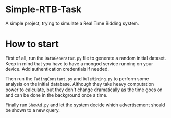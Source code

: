 # Simple-RTB-Task
A simple project, trying to simulate a Real Time Bidding system.

# How to start
First of all, run the ```DataGenerator.py``` file to generate a random initial dataset. Keep in mind that you have to have a mongod service running on your device. Add authentication credentials if needed.

Then run the ```FadingConstant.py``` and ```RuleMining.py``` to perform some analysis on the initial database. Although they take heavy computation power to calculate, but they don't change dramatically as the time goes on and can be done in the background once a time.

Finally run ```ShowAd.py``` and let the system decide which advertisement should be shown to a new query.
